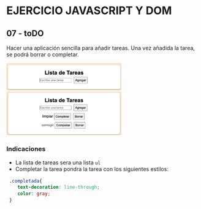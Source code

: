 # EJERCICIO JAVASCRIPT Y DOM 
## 07 - toDO 
Hacer una aplicación sencilla para añadir tareas. 
Una vez añadida la tarea, se podrá borrar o completar.



<img src="captura1.png" width="300">

<img src="captura2.png" width="300">


### Indicaciones
- La lista de tareas sera una lista `ul`
- Completar la tarea pondra la tarea con los siguientes estilos:

```css
 .completada{
    text-decoration: line-through;
    color: gray;
 }
```
